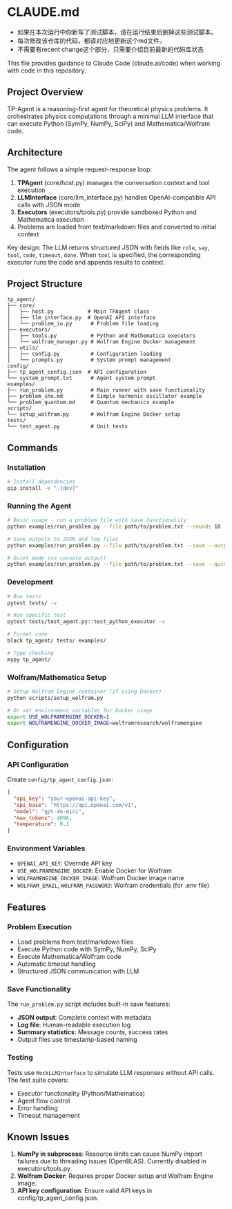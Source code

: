 # CLAUDE.md
- 如果在本次运行中你新写了测试脚本，请在运行结束后删掉这些测试脚本。
- 每次修改该仓库的代码，都请对应地更新这个md文件。
- 不需要有recent change这个部分，只需要介绍目前最新的代码库状态

This file provides guidance to Claude Code (claude.ai/code) when working with code in this repository.

## Project Overview

TP-Agent is a reasoning-first agent for theoretical physics problems. It orchestrates physics computations through a minimal LLM interface that can execute Python (SymPy, NumPy, SciPy) and Mathematica/Wolfram code.

## Architecture

The agent follows a simple request-response loop:
1. **TPAgent** (core/host.py) manages the conversation context and tool execution
2. **LLMInterface** (core/llm_interface.py) handles OpenAI-compatible API calls with JSON mode
3. **Executors** (executors/tools.py) provide sandboxed Python and Mathematica execution
4. Problems are loaded from text/markdown files and converted to initial context

Key design: The LLM returns structured JSON with fields like `role`, `say`, `tool`, `code`, `timeout`, `done`. When `tool` is specified, the corresponding executor runs the code and appends results to context.

## Project Structure

```
tp_agent/
├── core/
│   ├── host.py           # Main TPAgent class
│   ├── llm_interface.py  # OpenAI API interface
│   └── problem_io.py      # Problem file loading
├── executors/
│   ├── tools.py           # Python and Mathematica executors
│   └── wolfram_manager.py # Wolfram Engine Docker management
├── utils/
│   ├── config.py          # Configuration loading
│   └── prompts.py         # System prompt management
config/
├── tp_agent_config.json  # API configuration
└── system_prompt.txt      # Agent system prompt
examples/
├── run_problem.py         # Main runner with save functionality
├── problem_sho.md         # Simple harmonic oscillator example
└── problem_quantum.md     # Quantum mechanics example
scripts/
└── setup_wolfram.py       # Wolfram Engine Docker setup
tests/
└── test_agent.py          # Unit tests
```

## Commands

### Installation
```bash
# Install dependencies
pip install -e ".[dev]"
```

### Running the Agent
```bash
# Basic usage - run a problem file with save functionality
python examples/run_problem.py --file path/to/problem.txt --rounds 10

# Save outputs to JSON and log files
python examples/run_problem.py --file path/to/problem.txt --save --output-dir outputs

# Quiet mode (no console output)
python examples/run_problem.py --file path/to/problem.txt --save --quiet
```

### Development
```bash
# Run tests
pytest tests/ -v

# Run specific test
pytest tests/test_agent.py::test_python_executor -v

# Format code
black tp_agent/ tests/ examples/

# Type checking
mypy tp_agent/
```

### Wolfram/Mathematica Setup
```bash
# Setup Wolfram Engine container (if using Docker)
python scripts/setup_wolfram.py

# Or set environment variables for Docker usage
export USE_WOLFRAMENGINE_DOCKER=1
export WOLFRAMENGINE_DOCKER_IMAGE=wolframresearch/wolframengine
```

## Configuration

### API Configuration
Create `config/tp_agent_config.json`:
```json
{
  "api_key": "your-openai-api-key",
  "api_base": "https://api.openai.com/v1",
  "model": "gpt-4o-mini",
  "max_tokens": 4096,
  "temperature": 0.1
}
```

### Environment Variables
- `OPENAI_API_KEY`: Override API key
- `USE_WOLFRAMENGINE_DOCKER`: Enable Docker for Wolfram
- `WOLFRAMENGINE_DOCKER_IMAGE`: Wolfram Docker image name
- `WOLFRAM_EMAIL`, `WOLFRAM_PASSWORD`: Wolfram credentials (for .env file)

## Features

### Problem Execution
- Load problems from text/markdown files
- Execute Python code with SymPy, NumPy, SciPy
- Execute Mathematica/Wolfram code
- Automatic timeout handling
- Structured JSON communication with LLM

### Save Functionality
The `run_problem.py` script includes built-in save features:
- **JSON output**: Complete context with metadata
- **Log file**: Human-readable execution log
- **Summary statistics**: Message counts, success rates
- Output files use timestamp-based naming

### Testing
Tests use `MockLLMInterface` to simulate LLM responses without API calls. The test suite covers:
- Executor functionality (Python/Mathematica)
- Agent flow control
- Error handling
- Timeout management

## Known Issues

1. **NumPy in subprocess**: Resource limits can cause NumPy import failures due to threading issues (OpenBLAS). Currently disabled in executors/tools.py.
2. **Wolfram Docker**: Requires proper Docker setup and Wolfram Engine image.
3. **API key configuration**: Ensure valid API keys in config/tp_agent_config.json.